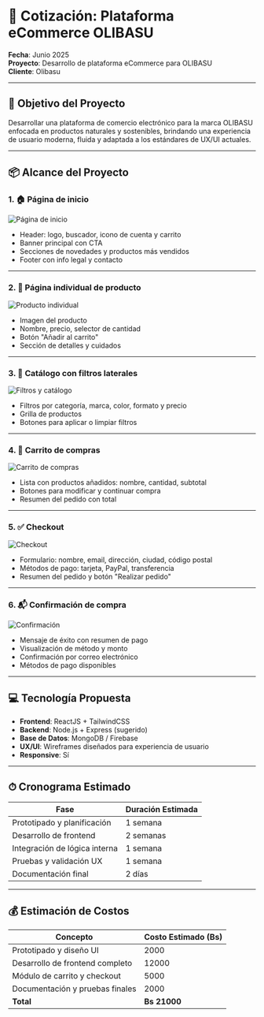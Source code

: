 # 🧾 Cotización: Plataforma eCommerce OLIBASU

**Fecha**: Junio 2025  
**Proyecto**: Desarrollo de plataforma eCommerce para OLIBASU  
**Cliente**: Olibasu  


---

## 📌 Objetivo del Proyecto

Desarrollar una plataforma de comercio electrónico para la marca OLIBASU enfocada en productos naturales y sostenibles, brindando una experiencia de usuario moderna, fluida y adaptada a los estándares de UX/UI actuales.

---

## 📦 Alcance del Proyecto

### 1. 🏠 Página de inicio

![Página de inicio](images/pagina-inicio.png)

- Header: logo, buscador, icono de cuenta y carrito
- Banner principal con CTA
- Secciones de novedades y productos más vendidos
- Footer con info legal y contacto

---

### 2. 📄 Página individual de producto

![Producto individual](images/producto-individual.png)

- Imagen del producto
- Nombre, precio, selector de cantidad
- Botón "Añadir al carrito"
- Sección de detalles y cuidados

---

### 3. 🧰 Catálogo con filtros laterales

![Filtros y catálogo](images/catalogo-filtros.png)

- Filtros por categoría, marca, color, formato y precio
- Grilla de productos
- Botones para aplicar o limpiar filtros

---

### 4. 🛒 Carrito de compras

![Carrito de compras](images/carrito-compras.png)

- Lista con productos añadidos: nombre, cantidad, subtotal
- Botones para modificar y continuar compra
- Resumen del pedido con total

---

### 5. ✅ Checkout

![Checkout](images/checkout.png)

- Formulario: nombre, email, dirección, ciudad, código postal
- Métodos de pago: tarjeta, PayPal, transferencia
- Resumen del pedido y botón "Realizar pedido"

---

### 6. 📬 Confirmación de compra

![Confirmación](images/compra-confirmada.png)

- Mensaje de éxito con resumen de pago
- Visualización de método y monto
- Confirmación por correo electrónico
- Métodos de pago disponibles

---

## 💻 Tecnología Propuesta

- **Frontend**: ReactJS + TailwindCSS
- **Backend**: Node.js + Express (sugerido)
- **Base de Datos**: MongoDB / Firebase
- **UX/UI**: Wireframes diseñados para experiencia de usuario
- **Responsive**: Sí

---

## ⏱ Cronograma Estimado

| Fase                         | Duración Estimada |
|------------------------------|-------------------|
| Prototipado y planificación  | 1 semana          |
| Desarrollo de frontend       | 2 semanas         |
| Integración de lógica interna| 1 semana          |
| Pruebas y validación UX      | 1 semana          |
| Documentación final          | 2 días            |

---

## 💰 Estimación de Costos

| Concepto                              | Costo Estimado (Bs) |
|---------------------------------------|----------------------|
| Prototipado y diseño UI               | 2000                 |
| Desarrollo de frontend completo       | 12000                |
| Módulo de carrito y checkout          | 5000                 |
| Documentación y pruebas finales       | 2000                 |
| **Total**                             | **Bs 21000**         |



